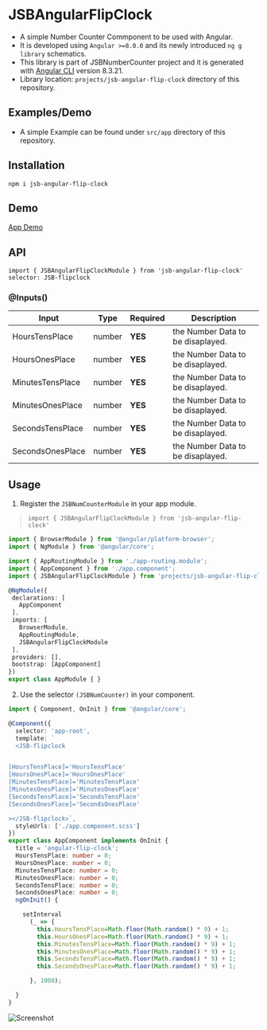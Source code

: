 

# JSBAngularFlipClock

* A simple Number Counter Commponent to be used with Angular.
* It is developed using `Angular >=8.0.0` and its newly introduced `ng g library` schematics.
* This library is part of JSBNumberCounter project and it is generated with [Angular CLI](https://github.com/angular/angular-cli) version 8.3.21.
* Library location: `projects/jsb-angular-flip-clock` directory of this repository.

## Examples/Demo

* A simple Example can be found under `src/app` directory of this repository.

## Installation

`npm i jsb-angular-flip-clock`

## Demo 
[App Demo](https://stackblitz.com/github/JSBachhal/JSB-NumberCounter)

## API

`import { JSBAngularFlipClockModule } from 'jsb-angular-flip-clock'`<br>
`selector: JSB-flipclock`

### @Inputs()

| Input            | Type    | Required                   | Description                                                                                               |
| ---------------- | ------- | -------------------------- | --------------------------------------------------------------------------------------------------------- |
| HoursTensPlace       | number  | **YES**                    | the Number Data to be disaplayed.                                                                         |
| HoursOnesPlace       | number  | **YES**                    | the Number Data to be disaplayed.                                                                         |
| MinutesTensPlace       | number  | **YES**                    | the Number Data to be disaplayed.                                                                         |
| MinutesOnesPlace       | number  | **YES**                    | the Number Data to be disaplayed.                                                                         |
| SecondsTensPlace       | number  | **YES**                    | the Number Data to be disaplayed.                                                                         |
| SecondsOnesPlace       | number  | **YES**                    | the Number Data to be disaplayed.         |


## Usage

1) Register the `JSBNumCounterModule` in your app module.
 > `import { JSBAngularFlipClockModule } from 'jsb-angular-flip-clock'`

 ```typescript
import { BrowserModule } from '@angular/platform-browser';
import { NgModule } from '@angular/core';

import { AppRoutingModule } from './app-routing.module';
import { AppComponent } from './app.component';
import { JSBAngularFlipClockModule } from 'projects/jsb-angular-flip-clock/src/public-api';

@NgModule({
  declarations: [
    AppComponent
  ],
  imports: [
    BrowserModule,
    AppRoutingModule,
    JSBAngularFlipClockModule
  ],
  providers: [],
  bootstrap: [AppComponent]
})
export class AppModule { }
 ```

 2) Use the selector `(JSBNumCounter)` in your component.

```typescript
import { Component, OnInit } from '@angular/core';

@Component({
  selector: 'app-root',
  template: `
  <JSB-flipclock 


[HoursTensPlace]='HoursTensPlace'
[HoursOnesPlace]='HoursOnesPlace'
[MinutesTensPlace]='MinutesTensPlace'
[MinutesOnesPlace]='MinutesOnesPlace'
[SecondsTensPlace]='SecondsTensPlace'
[SecondsOnesPlace]='SecondsOnesPlace'

></JSB-flipclock>`,
  styleUrls: ['./app.component.scss']
})
export class AppComponent implements OnInit {
  title = 'angular-flip-clock';
  HoursTensPlace: number = 0;
  HoursOnesPlace: number = 0;
  MinutesTensPlace: number = 0;
  MinutesOnesPlace: number = 0;
  SecondsTensPlace: number = 0;
  SecondsOnesPlace: number = 0;
  ngOnInit() {

    setInterval
      (_ => {
        this.HoursTensPlace=Math.floor(Math.random() * 9) + 1;
        this.HoursOnesPlace=Math.floor(Math.random() * 9) + 1;
        this.MinutesTensPlace=Math.floor(Math.random() * 9) + 1;
        this.MinutesOnesPlace=Math.floor(Math.random() * 9) + 1;
        this.SecondsTensPlace=Math.floor(Math.random() * 9) + 1;
        this.SecondsOnesPlace=Math.floor(Math.random() * 9) + 1;

      }, 1000);

  }
}
```
![Screenshot](https://github.com/JSBDev/JSB-NumberCounter/blob/master/src/assets/screenshot.PNG?raw=true)
